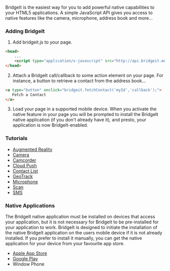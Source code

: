 BridgeIt is the easiest way for you to add powerful native capabilities to your HTML5 applications. A simple JavaScript API gives you access to native features like the camera, microphone, address book and more…

### Adding BridgeIt
1) Add bridgeit.js to your page.
```html
<head>
    ...
    <script type="application/x-javascript" src="http://api.bridgeit.mobi/bridgeit/bridgeit.js"></script>
</head>
```
2) Attach a BridgeIt call/callback to some action element on your page.  For instance, a button to retrieve a contact from the address book...
```html
<a type="button" onclick="bridgeit.fetchContact('myId','callback');">
   Fetch a Contact
</a>
```
3) Load your page in a supported mobile device.  When you activate the native feature in your page you will be prompted to install the BridgeIt native application (if you don't already have it), and presto, your application is now BridgeIt-enabled.

### Tutorials

* [Augmented Reality](AugmentedReality-Tutorial)
* [Camera](Camera-Tutorial)
* [Camcorder](Camcorder-Tutorial)
* [Cloud Push](Cloud-Push-Tutorial)
* [Contact List](Contact-List-Tutorial)
* [GeoTrack](GeoTrack-Tutorial)
* [Microphone](Microphone-Tutorial)
* [Scan](Scan-Tutorial)
* [SMS](SMS-Tutorial)

### Native Applications
The BridgeIt native application must be installed on devices that access your application, but it is not necessary for BridgeIt to be pre-installed for your application to work.  BridgeIt is designed to initiate the installation of the native BridgeIt application on the users mobile device if it is not already installed.  If you prefer to install it manually, you can get the native application for your device from your favourite app store. 
* [Apple App Store](https://itunes.apple.com/app/bridgeit/id727736414)
* [Google Play](https://play.google.com/store/apps/details?id=mobi.bridgeit)
* Window Phone